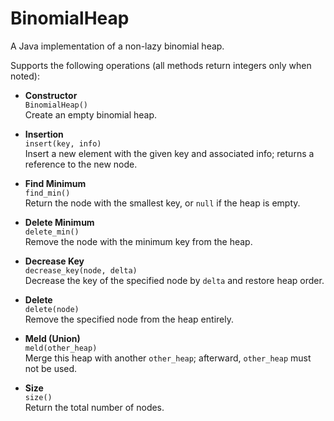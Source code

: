 # BinomialHeap

A Java implementation of a non-lazy binomial heap.  

Supports the following operations (all methods return integers only when noted):

- **Constructor**  
  `BinomialHeap()`  
  Create an empty binomial heap.

- **Insertion**  
  `insert(key, info)`  
  Insert a new element with the given key and associated info; returns a reference to the new node.

- **Find Minimum**  
  `find_min()`  
  Return the node with the smallest key, or `null` if the heap is empty.

- **Delete Minimum**  
  `delete_min()`  
  Remove the node with the minimum key from the heap.

- **Decrease Key**  
  `decrease_key(node, delta)`  
  Decrease the key of the specified node by `delta` and restore heap order.

- **Delete**  
  `delete(node)`  
  Remove the specified node from the heap entirely.

- **Meld (Union)**  
  `meld(other_heap)`  
  Merge this heap with another `other_heap`; afterward, `other_heap` must not be used.

- **Size**  
  `size()`  
  Return the total number of nodes.
